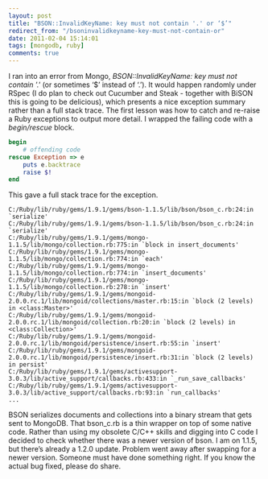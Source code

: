 ```yaml
---
layout: post
title: "BSON::InvalidKeyName: key must not contain '.' or ‘$’"
redirect_from: "/bsoninvalidkeyname-key-must-not-contain-or"
date: 2011-02-04 15:14:01
tags: [mongodb, ruby]
comments: true
---
```

I ran into an error from Mongo, _BSON::InvalidKeyName: key must not contain '.'_ (or sometimes ‘$’ instead of ‘.’). It would happen randomly under RSpec (I do plan to check out Cucumber and Steak - together with BiSON this is going to be delicious), which presents a nice exception summary rather than a full stack trace. The first lesson was how to catch and re-raise a Ruby exceptions to output more detail. I wrapped the failing code with a _begin/rescue_ block.

```ruby
begin
    # offending code
rescue Exception => e
    puts e.backtrace
    raise $!
end
```

This gave a full stack trace for the exception.

```
C:/Ruby/lib/ruby/gems/1.9.1/gems/bson-1.1.5/lib/bson/bson_c.rb:24:in `serialize'
C:/Ruby/lib/ruby/gems/1.9.1/gems/bson-1.1.5/lib/bson/bson_c.rb:24:in `serialize'
C:/Ruby/lib/ruby/gems/1.9.1/gems/mongo-1.1.5/lib/mongo/collection.rb:775:in `block in insert_documents'
C:/Ruby/lib/ruby/gems/1.9.1/gems/mongo-1.1.5/lib/mongo/collection.rb:774:in `each'
C:/Ruby/lib/ruby/gems/1.9.1/gems/mongo-1.1.5/lib/mongo/collection.rb:774:in `insert_documents'
C:/Ruby/lib/ruby/gems/1.9.1/gems/mongo-1.1.5/lib/mongo/collection.rb:278:in `insert'
C:/Ruby/lib/ruby/gems/1.9.1/gems/mongoid-2.0.0.rc.1/lib/mongoid/collections/master.rb:15:in `block (2 levels) in <class:Master>'
C:/Ruby/lib/ruby/gems/1.9.1/gems/mongoid-2.0.0.rc.1/lib/mongoid/collection.rb:20:in `block (2 levels) in <class:Collection>'
C:/Ruby/lib/ruby/gems/1.9.1/gems/mongoid-2.0.0.rc.1/lib/mongoid/persistence/insert.rb:55:in `insert'
C:/Ruby/lib/ruby/gems/1.9.1/gems/mongoid-2.0.0.rc.1/lib/mongoid/persistence/insert.rb:31:in `block (2 levels) in persist'
C:/Ruby/lib/ruby/gems/1.9.1/gems/activesupport-3.0.3/lib/active_support/callbacks.rb:433:in `_run_save_callbacks'
C:/Ruby/lib/ruby/gems/1.9.1/gems/activesupport-3.0.3/lib/active_support/callbacks.rb:93:in `run_callbacks'
...
```

BSON serializes documents and collections into a binary stream that gets sent to MongoDB. That bson_c.rb is a thin wrapper on top of some native code. Rather than using my obsolete C/C++ skills and digging into C code I decided to check whether there was a newer version of bson. I am on 1.1.5, but there’s already a 1.2.0 update. Problem went away after swapping for a newer version. Someone must have done something right. If you know the actual bug fixed, please do share.
